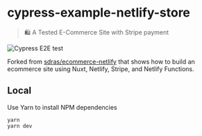 # cypress-example-netlify-store
> 🛍 A Tested E-Commerce Site with Stripe payment

![Cypress E2E test](./images/purchase-test.gif)

Forked from [sdras/ecommerce-netlify](https://github.com/sdras/ecommerce-netlify) that shows how to build an ecommerce site using Nuxt, Netlify, Stripe, and Netlify Functions.

## Local

Use Yarn to install NPM dependencies

```shell
yarn
yarn dev
```
